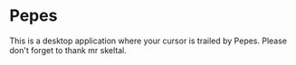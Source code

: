 # Pepes
This is a desktop application where your cursor is trailed by Pepes. 
Please don't forget to thank mr skeltal.
